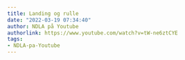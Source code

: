 ```yaml
---
title: Landing og rulle
date: "2022-03-19 07:34:40"
author: NDLA på Youtube
authorlink: https://www.youtube.com/watch?v=tW-ne6ztCYE
tags:
- NDLA-pa-Youtube
---
```

